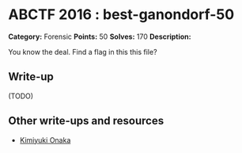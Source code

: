 # ABCTF 2016 : best-ganondorf-50

**Category:** Forensic
**Points:** 50
**Solves:** 170
**Description:**

You know the deal. Find a flag in this this file?

## Write-up

(TODO)

## Other write-ups and resources

* [Kimiyuki Onaka](https://kimiyuki.net/blog/2016/07/23/abctf-2016/)
